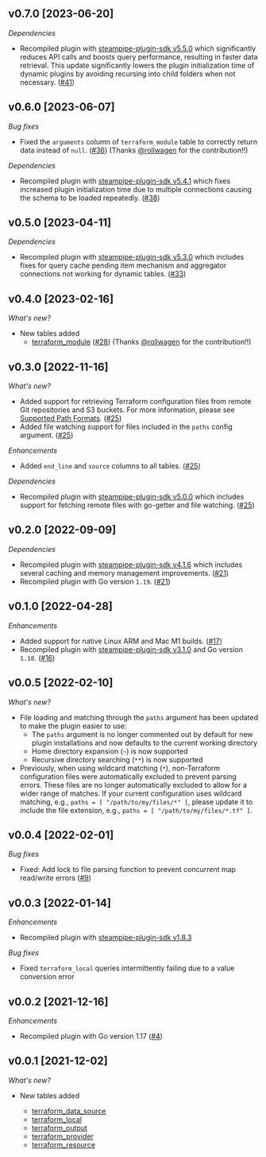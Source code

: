 ## v0.7.0 [2023-06-20]

_Dependencies_

- Recompiled plugin with [steampipe-plugin-sdk v5.5.0](https://github.com/turbot/steampipe-plugin-sdk/blob/v5.5.0/CHANGELOG.md#v550-2023-06-16) which significantly reduces API calls and boosts query performance, resulting in faster data retrieval. This update significantly lowers the plugin initialization time of dynamic plugins by avoiding recursing into child folders when not necessary. ([#41](https://github.com/turbot/steampipe-plugin-terraform/pull/41))

## v0.6.0 [2023-06-07]

_Bug fixes_

- Fixed the `arguments` column of `terraform_module` table to correctly return data instead of `null`. ([#36](https://github.com/turbot/steampipe-plugin-terraform/pull/36)) (Thanks [@rollwagen](https://github.com/rollwagen) for the contribution!!)

_Dependencies_

- Recompiled plugin with [steampipe-plugin-sdk v5.4.1](https://github.com/turbot/steampipe-plugin-sdk/blob/main/CHANGELOG.md#v541-2023-05-05) which fixes increased plugin initialization time due to multiple connections causing the schema to be loaded repeatedly. ([#38](https://github.com/turbot/steampipe-plugin-terraform/pull/38))

## v0.5.0 [2023-04-11]

_Dependencies_

- Recompiled plugin with [steampipe-plugin-sdk v5.3.0](https://github.com/turbot/steampipe-plugin-sdk/blob/main/CHANGELOG.md#v530-2023-03-16) which includes fixes for query cache pending item mechanism and aggregator connections not working for dynamic tables. ([#33](https://github.com/turbot/steampipe-plugin-terraform/pull/33))

## v0.4.0 [2023-02-16]

_What's new?_

- New tables added
  - [terraform_module](https://hub.steampipe.io/plugins/turbot/terraform/tables/terraform_module) ([#28](https://github.com/turbot/steampipe-plugin-terraform/pull/28)) (Thanks [@rollwagen](https://github.com/rollwagen) for the contribution!!)

## v0.3.0 [2022-11-16]

_What's new?_

- Added support for retrieving Terraform configuration files from remote Git repositories and S3 buckets. For more information, please see [Supported Path Formats](https://hub.steampipe.io/plugins/turbot/terraform#supported-path-formats). ([#25](https://github.com/turbot/steampipe-plugin-terraform/pull/25))
- Added file watching support for files included in the `paths` config argument. ([#25](https://github.com/turbot/steampipe-plugin-terraform/pull/25))

_Enhancements_

- Added `end_line` and `source` columns to all tables. ([#25](https://github.com/turbot/steampipe-plugin-terraform/pull/25))

_Dependencies_

- Recompiled plugin with [steampipe-plugin-sdk v5.0.0](https://github.com/turbot/steampipe-plugin-sdk/blob/main/CHANGELOG.md#v500-2022-11-16) which includes support for fetching remote files with go-getter and file watching. ([#25](https://github.com/turbot/steampipe-plugin-terraform/pull/25))

## v0.2.0 [2022-09-09]

_Dependencies_

- Recompiled plugin with [steampipe-plugin-sdk v4.1.6](https://github.com/turbot/steampipe-plugin-sdk/blob/main/CHANGELOG.md#v416-2022-09-02) which includes several caching and memory management improvements. ([#21](https://github.com/turbot/steampipe-plugin-terraform/pull/21))
- Recompiled plugin with Go version `1.19`. ([#21](https://github.com/turbot/steampipe-plugin-terraform/pull/21))

## v0.1.0 [2022-04-28]

_Enhancements_

- Added support for native Linux ARM and Mac M1 builds. ([#17](https://github.com/turbot/steampipe-plugin-terraform/pull/17))
- Recompiled plugin with [steampipe-plugin-sdk v3.1.0](https://github.com/turbot/steampipe-plugin-sdk/blob/main/CHANGELOG.md#v310--2022-03-30) and Go version `1.18`. ([#16](https://github.com/turbot/steampipe-plugin-terraform/pull/16))

## v0.0.5 [2022-02-10]

_What's new?_

- File loading and matching through the `paths` argument has been updated to make the plugin easier to use:
  - The `paths` argument is no longer commented out by default for new plugin installations and now defaults to the current working directory
  - Home directory expansion (`~`) is now supported
  - Recursive directory searching (`**`) is now supported
- Previously, when using wildcard matching (`*`), non-Terraform configuration files were automatically excluded to prevent parsing errors. These files are no longer automatically excluded to allow for a wider range of matches. If your current configuration uses wildcard matching, e.g., `paths = [ "/path/to/my/files/*" ]`, please update it to include the file extension, e.g., `paths = [ "/path/to/my/files/*.tf" ]`.

## v0.0.4 [2022-02-01]

_Bug fixes_

- Fixed: Add lock to file parsing function to prevent concurrent map read/write errors ([#9](https://github.com/turbot/steampipe-plugin-terraform/pull/9))

## v0.0.3 [2022-01-14]

_Enhancements_

- Recompiled plugin with [steampipe-plugin-sdk v1.8.3](https://github.com/turbot/steampipe-plugin-sdk/blob/main/CHANGELOG.md#v183--2021-12-23)

_Bug fixes_

- Fixed `terraform_local` queries intermittently failing due to a value conversion error

## v0.0.2 [2021-12-16]

_Enhancements_

- Recompiled plugin with Go version 1.17 ([#4](https://github.com/turbot/steampipe-plugin-terraform/pull/4))

## v0.0.1 [2021-12-02]

_What's new?_

- New tables added

  - [terraform_data_source](https://hub.steampipe.io/plugins/turbot/terraform/tables/terraform_data_source)
  - [terraform_local](https://hub.steampipe.io/plugins/turbot/terraform/tables/terraform_local)
  - [terraform_output](https://hub.steampipe.io/plugins/turbot/terraform/tables/terraform_output)
  - [terraform_provider](https://hub.steampipe.io/plugins/turbot/terraform/tables/terraform_provider)
  - [terraform_resource](https://hub.steampipe.io/plugins/turbot/terraform/tables/terraform_resource)

